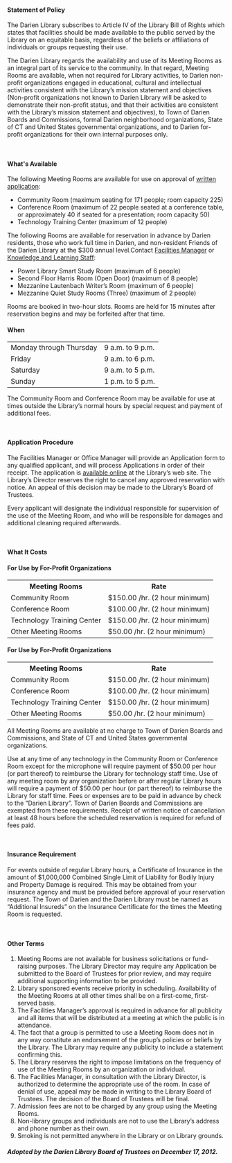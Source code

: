 <h4><i class="fa fa-chevron-right"></i> Statement of Policy</h4>

The Darien Library subscribes to Article IV of the Library Bill of Rights which states that facilities should be made available to the public served by the Library on an equitable basis, regardless of the beliefs or affiliations of individuals or groups requesting their use.

The Darien Library regards the availability and use of its Meeting Rooms as an integral part of its service to the community. In that regard, Meeting Rooms are available, when not required for Library activities, to Darien non-profit organizations engaged in educational, cultural and intellectual activities consistent with the Library’s mission statement and objectives (Non-profit organizations not known to Darien Library will be asked to demonstrate their non-profit status, and that their activities are consistent with the Library’s mission statement and objectives), to Town of Darien Boards and Commissions, formal Darien neighborhood organizations, State of CT and United States governmental organizations, and to Darien for-profit organizations for their own internal purposes only.

<br />
<h4><i class="fa fa-chevron-right"></i> What's Available</h4>

The following Meeting Rooms are available for use on approval of [written application](/page/request-meeting-room "Meeting Rooms Application"):

* Community Room (maximum seating for 171 people; room capacity 225)
* Conference Room (maximum of 22 people seated at a conference table, or approximately 40 if seated for a presentation; room capacity 50)
* Technology Training Center (maximum of 12 people)

The following Rooms are available for reservation in advance by Darien residents, those who work full time in Darien, and non-resident Friends of the Darien Library at the $300 annual level.Contact [Facilities Manager](mailto:lcalka@darienlibrary.org "Lois") or [Knowledge and Learning Staff](mailto:lcalka@darienlibrary.org "Reference"):

* Power Library Smart Study Room (maximum of 6 people)
* Second Floor Harris Room (Open Door) (maximum of 8 people)
* Mezzanine Lautenbach Writer’s Room (maximum of 6 people)
* Mezzanine Quiet Study Rooms (Three) (maximum of 2 people)

Rooms are booked in two-hour slots. Rooms are held for 15 minutes after reservation begins and may be forfeited after that time.

<div class="row margin-bottom-10">
<div class="col-md-4">

#### When
<table class="table table-striped">
<tr>
	<td>Monday through Thursday</td>
	<td>9 a.m. to 9 p.m.</td>
</tr>
<tr>
	<td>Friday</td>
	<td>9 a.m. to 6 p.m.</td>
</tr>
<tr>
	<td>Saturday</td>
	<td>9 a.m. to 5 p.m.</td>
</tr>
<tr>
	<td>Sunday</td>
	<td>1 p.m. to 5 p.m.</td>
</tr>
</table>

</div>
</div>

The Community Room and Conference Room may be available for use at times outside the Library’s normal hours by special request and payment of additional fees.

<br />
<h4><i class="fa fa-chevron-right"></i> Application Procedure</h4>

The Facilities Manager or Office Manager will provide an Application form to any qualified applicant, and will process Applications in order of their receipt. The application is [available online](/page/request-meeting-room "Meeting Room application") at the Library’s web site. The Library’s Director reserves the right to cancel any approved reservation with notice. An appeal of this decision may be made to the Library’s Board of Trustees.

Every applicant will designate the individual responsible for supervision of the use of the Meeting Room, and who will be responsible for damages and additional cleaning required afterwards.

<br />
<h4><i class="fa fa-chevron-right"></i> What It Costs</h4>

<div class="row margin-bottom-10">
<div class="col-md-6">

#### For Use by For-Profit Organizations
<table class="table table-striped">
<tr>
<th>Meeting Rooms</th>
<th>Rate</th>
</tr>
<tr>
<td>Community Room</td>
<td>$150.00 /hr. (2 hour minimum)</td>
</tr>
<tr>
<td>Conference Room</td>
<td>$100.00 /hr. (2 hour minimum)</td>
</tr>
<tr>
<td>Technology Training Center</td>
<td>$150.00 /hr. (2 hour minimum)</td>
</tr>
<tr>
<td>Other Meeting Rooms</td>
<td>$50.00 /hr. (2 hour minimum)</td>
</tr>
</table>
</div>
<div class="col-md-6">

#### For Use by For-Profit Organizations
<table class="table table-striped">
<tr>
<th>Meeting Rooms</th>
<th>Rate</th>
</tr>
<tr>
<td>Community Room</td>
<td>$150.00 /hr. (2 hour minimum)</td>
</tr>
<tr>
<td>Conference Room</td>
<td>$100.00 /hr. (2 hour minimum)</td>
</tr>
<tr>
<td>Technology Training Center</td>
<td>$150.00 /hr. (2 hour minimum)</td>
</tr>
<tr>
<td>Other Meeting Rooms</td>
<td>$50.00 /hr. (2 hour minimum)</td>
</tr>
</table>
</div>
</div>





All Meeting Rooms are available at no charge to Town of Darien Boards and Commissions, and State of CT and United States governmental organizations.

Use at any time of any technology in the Community Room or Conference Room except for the microphone will require payment of $50.00 per hour (or part thereof) to reimburse the Library for technology staff time. Use of any meeting room by any organization before or after regular Library hours will require a payment of $50.00 per hour (or part thereof) to reimburse the Library for staff time. Fees or expenses are to be paid in advance by check to the “Darien Library”. Town of Darien Boards and Commissions are exempted from these requirements. Receipt of written notice of cancellation at least 48 hours before the scheduled reservation is required for refund of fees paid.

<br />
<h4><i class="fa fa-chevron-right"></i> Insurance Requirement</h4>

For events outside of regular Library hours, a Certificate of Insurance in the amount of $1,000,000 Combined Single Limit of Liability for Bodily Injury and Property Damage is required.  This may be obtained from your insurance agency and must be provided before approval of your reservation request.  The Town of Darien and the Darien Library must be named as “Additional Insureds” on the Insurance Certificate for the times the Meeting Room is requested.

<br />
<h4><i class="fa fa-chevron-right"></i> Other Terms</h4>

1. Meeting Rooms are not available for business solicitations or fund-raising purposes.  The Library Director may require any Application be submitted to the Board of Trustees for prior review, and may require additional supporting information to be provided.
2. Library sponsored events receive priority in scheduling. Availability of the Meeting Rooms at all other times shall be on a first-come, first-served basis.
3. The Facilities Manager’s approval is required in advance for all publicity and all items that will be distributed at a meeting at which the public is in attendance.
4. The fact that a group is permitted to use a Meeting Room does not in any way constitute an endorsement of the group’s policies or beliefs by the Library. The Library may require any publicity to include a statement confirming this.
5. The Library reserves the right to impose limitations on the frequency of use of the Meeting Rooms by an organization or individual.
6. The Facilities Manager, in consultation with the Library Director, is authorized to determine the appropriate use of the room. In case of denial of use, appeal may be made in writing to the Library Board of Trustees. The decision of the Board of Trustees will be final.
7. Admission fees are not to be charged by any group using the Meeting Rooms.
8. Non-library groups and individuals are not to use the Library’s address and phone number as their own.
9. Smoking is not permitted anywhere in the Library or on Library grounds.

<div class="margin-bottom-30"></div>

<h4><i class="fa fa-gavel"></i> <em>Adopted by the Darien Library Board of Trustees on December 17, 2012.</em></h4>

<div class="margin-bottom-20"></div>
